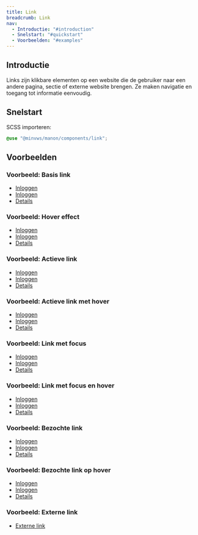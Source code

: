 ```yaml
---
title: Link
breadcrumb: Link
nav:
  - Introductie: "#introduction"
  - Snelstart: "#quickstart"
  - Voorbeelden: "#examples"
---
```


<h2 id="introduction">Introductie</h2>

Links zijn klikbare elementen op een website die de gebruiker naar een andere pagina, sectie of externe website brengen. Ze maken navigatie en toegang tot informatie eenvoudig.

<h2 id="quickstart">Snelstart</h2>

SCSS importeren:

```scss
@use "@minvws/manon/components/link";
```

<h2 id="examples">Voorbeelden</h2>

### Voorbeeld: Basis link

- <a href="link">Inloggen</a>
- <a href="link"><span class="icon icon-user" aria-hidden="true"></span>Inloggen</a>
- <a href="link">Details<span class="icon icon-chevron-right" aria-hidden="true"></span></a>

### Voorbeeld: Hover effect

- <a href="link" class="hover">Inloggen</a>
- <a href="link" class="hover"><span class="icon icon-user" aria-hidden="true"></span>Inloggen</a>
- <a href="link" class="hover">Details<span class="icon icon-chevron-right" aria-hidden="true"></span></a>

### Voorbeeld: Actieve link

- <a href="link" class="active">Inloggen</a>
- <a href="link" class="active"><span class="icon icon-user" aria-hidden="true"></span>Inloggen</a>
- <a href="link" class="active">Details<span class="icon icon-chevron-right" aria-hidden="true"></span></a>

### Voorbeeld: Actieve link met hover

- <a href="link" class="active hover">Inloggen</a>
- <a href="link" class="active hover"><span class="icon icon-user" aria-hidden="true"></span>Inloggen</a>
- <a href="link" class="active hover">Details<span class="icon icon-chevron-right" aria-hidden="true"></span></a>

### Voorbeeld: Link met focus

- <a href="link" class="focus">Inloggen</a>
- <a href="link" class="focus"><span class="icon icon-user" aria-hidden="true"></span>Inloggen</a>
- <a href="link" class="focus">Details<span class="icon icon-chevron-right" aria-hidden="true"></span></a>

### Voorbeeld: Link met focus en hover

- <a href="link" class="focus hover">Inloggen</a>
- <a href="link" class="focus hover"><span class="icon icon-user" aria-hidden="true"></span>Inloggen</a>
- <a href="link" class="focus hover">Details<span class="icon icon-chevron-right" aria-hidden="true"></span></a>

### Voorbeeld: Bezochte link

- <a href="link" class="visited">Inloggen</a>
- <a href="link" class="visited"><span class="icon icon-user" aria-hidden="true"></span>Inloggen</a>
- <a href="link" class="visited">Details<span class="icon icon-chevron-right" aria-hidden="true"></span></a>

### Voorbeeld: Bezochte link op hover

- <a href="link" class="visited hover">Inloggen</a>
- <a href="link" class="visited hover"><span class="icon icon-user" aria-hidden="true"></span>Inloggen</a>
- <a href="link" class="visited hover">Details<span class="icon icon-chevron-right" aria-hidden="true"></span></a>

### Voorbeeld: Externe link

- <a href="link" rel="external">Externe link</a>

